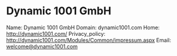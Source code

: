 
# Dynamic 1001 GmbH

Name: Dynamic 1001 GmbH
Domain: dynamic1001.com
Home: http://dynamic1001.com/
Privacy_policy: http://dynamic1001.com/Modules/Common/impressum.aspx
Email: welcome@dynamic1001.com

